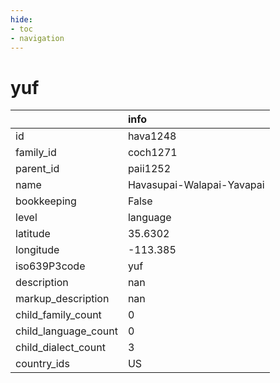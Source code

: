 ```yaml
---
hide:
- toc
- navigation
---
```

# yuf
|                      | info                      |
|:---------------------|:--------------------------|
| id                   | hava1248                  |
| family_id            | coch1271                  |
| parent_id            | paii1252                  |
| name                 | Havasupai-Walapai-Yavapai |
| bookkeeping          | False                     |
| level                | language                  |
| latitude             | 35.6302                   |
| longitude            | -113.385                  |
| iso639P3code         | yuf                       |
| description          | nan                       |
| markup_description   | nan                       |
| child_family_count   | 0                         |
| child_language_count | 0                         |
| child_dialect_count  | 3                         |
| country_ids          | US                        |